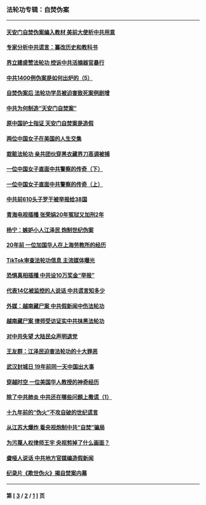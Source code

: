 ### 法轮功专辑：自焚伪案
---
#### [天安门自焚伪案编入教材 美前大使析中共用意](../../pages/nf5562/n13791932.md?08160430) 
#### [专家分析中共谎言：纂改历史和教科书](../../pages/nf5562/n13781542.md?08160430) 
#### [界立建盛赞法轮功 控诉中共活摘器官暴行](../../pages/nf5562/n13781971.md?08160430) 
#### [中共1400例伪案是如何出炉的（5）](../../pages/nf5562/n13226831.md?08160430) 
#### [自焚伪案后 法轮功学员被迫害致死案例剧增](../../pages/nf5562/n13190600.md?08160430) 
#### [中共为何制造“天安门自焚案”](../../pages/nf5562/n13183270.md?08160430) 
#### [原中国护士指证 天安门自焚案是造假](../../pages/nf5562/n13172289.md?08160430) 
#### [两位中国女子在美国的人生交集](../../pages/nf5562/n13156138.md?08160430) 
#### [栽赃法轮功 亲共团伙穿黑衣藏界刀高调被捕](../../pages/nf5562/n13073780.md?08160430) 
#### [一位中国女子直面中共警察的传奇（下）](../../pages/nf5562/n12989706.md?08160430) 
#### [一位中国女子直面中共警察的传奇（上）](../../pages/nf5562/n12985072.md?08160430) 
#### [中共前610头子罗干被举报给38国](../../pages/nf5562/n12975419.md?08160430) 
#### [青海电视插播 张荣娟20年冤狱又加刑2年](../../pages/nf5562/n12738166.md?08160430) 
#### [杨宁：嫉妒小人江泽民 炮制世纪伪案](../../pages/nf5562/n12724108.md?08160430) 
#### [20年前 一位加国华人在上海劳教所的经历](../../pages/nf5562/n12707932.md?08160430) 
#### [TikTok审查法轮功信息 主流媒体曝光](../../pages/nf5562/n12362336.md?08160430) 
#### [恐惧真相插播 中共设10万奖金“举报”](../../pages/nf5562/n12306396.md?08160430) 
#### [代表14亿被监控的人说话 中共谎言知多少](../../pages/nf5562/n12297484.md?08160430) 
#### [外媒：越南藏尸案 中共假新闻中伤法轮功](../../pages/nf5562/n12264411.md?08160430) 
#### [越南藏尸案 律师受访证实中共抹黑法轮功](../../pages/nf5562/n12261878.md?08160430) 
#### [对中共失望 大陆民众声明退党](../../pages/nf5562/n12187315.md?08160430) 
#### [王友群：江泽民迫害法轮功的十大罪恶](../../pages/nf5562/n12169074.md?08160430) 
#### [武汉封城日 19年前同一天中国出大事](../../pages/nf5562/n12150901.md?08160430) 
#### [穿越时空  一位美国华人教授的神奇经历](../../pages/nf5562/n12097460.md?08160430) 
#### [除了中共肺炎 中共还在哪些问题上撒谎（1）](../../pages/nf5562/n11955770.md?08160430) 
#### [十九年前的“伪火”不攻自破的世纪谎言](../../pages/nf5562/n11813238.md?08160430) 
#### [从江苏大爆炸 看央视炮制中共“自焚”骗局](../../pages/nf5562/n11140275.md?08160430) 
#### [为污蔑人权律师王宇 央视剪掉了什么画面？](../../pages/nf5562/n11130142.md?08160430) 
#### [聋哑人说话 中共地方官媒编造假新闻](../../pages/nf5562/n11006067.md?08160430) 
#### [纪录片《欺世伪火》揭自焚案内幕](../../pages/nf5562/n11002664.md?08160430) 

---
#### 第 [ [3](./3.md?08160430) / [2](./2.md?08160430) / [1](./1.md?08160430) ] 页
